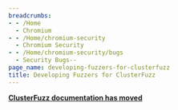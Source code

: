 ```yaml
---
breadcrumbs:
- - /Home
  - Chromium
- - /Home/chromium-security
  - Chromium Security
- - /Home/chromium-security/bugs
  - Security Bugs--
page_name: developing-fuzzers-for-clusterfuzz
title: Developing Fuzzers for ClusterFuzz
---
```


**[ClusterFuzz documentation has moved](https://google.github.io/clusterfuzz/)**